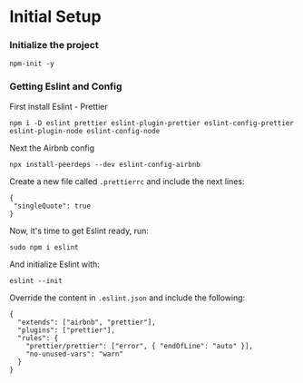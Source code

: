 # Initial Setup

### Initialize the project

```
npm-init -y
```

### Getting Eslint and Config

First install Eslint - Prettier

```
npm i -D eslint prettier eslint-plugin-prettier eslint-config-prettier eslint-plugin-node eslint-config-node
```

Next the Airbnb config

```
npx install-peerdeps --dev eslint-config-airbnb
```

Create a new file called `.prettierrc` and include the next lines:

```
{
 "singleQuote": true
}
```

Now, it's time to get Eslint ready, run:

```
sudo npm i eslint
```

And initialize Eslint with:

```
eslint --init
```

Override the content in `.eslint.json` and include the following:

```
{
  "extends": ["airbnb", "prettier"],
  "plugins": ["prettier"],
  "rules": {
    "prettier/prettier": ["error", { "endOfLine": "auto" }],
    "no-unused-vars": "warn"
  }
}
```
